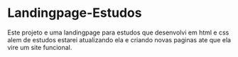 # Landingpage-Estudos
Este projeto e uma landingpage para estudos que desenvolvi em html e css
alem de estudos estarei atualizando ela e criando novas paginas ate que ela vire um site funcional.
